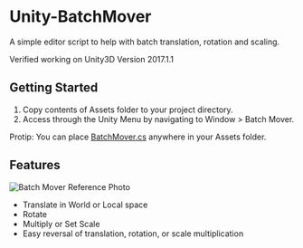 # Unity-BatchMover
A simple editor script to help with batch translation, rotation and scaling. 

Verified working on Unity3D Version 2017.1.1

## Getting Started
1. Copy contents of Assets folder to your project directory.
2. Access through the Unity Menu by navigating to Window > Batch Mover.

Protip: You can place [BatchMover.cs](Assets/Scripts/Editor/BatchMover.cs) anywhere in your Assets folder.

## Features

![Batch Mover Reference Photo](BatchMover.png)

- Translate in World or Local space
- Rotate
- Multiply or Set Scale
- Easy reversal of translation, rotation, or scale multiplication 
